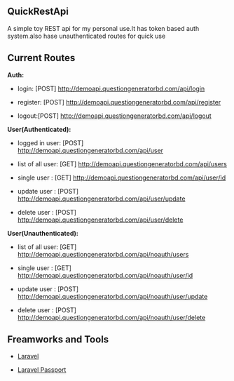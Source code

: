 ## QuickRestApi
A simple toy REST api for my personal use.It has token based auth system.also hase unauthenticated routes for quick use

## Current Routes
**Auth:**


- login: [POST] http://demoapi.questiongeneratorbd.com/api/login

- register: [POST] http://demoapi.questiongeneratorbd.com/api/register

- logout:[POST] http://demoapi.questiongeneratorbd.com/api/logout




**User(Authenticated):**


- logged in user: [POST] http://demoapi.questiongeneratorbd.com/api/user

- list of all user: [GET] http://demoapi.questiongeneratorbd.com/api/users

- single user : [GET] http://demoapi.questiongeneratorbd.com/api/user/id

- update user : [POST] http://demoapi.questiongeneratorbd.com/api/user/update

- delete user : [POST] http://demoapi.questiongeneratorbd.com/api/user/delete




**User(Unauthenticated):**


- list of all user: [GET] http://demoapi.questiongeneratorbd.com/api/noauth/users

- single user : [GET] http://demoapi.questiongeneratorbd.com/api/noauth/user/id

- update user : [POST] http://demoapi.questiongeneratorbd.com/api/noauth/user/update

- delete user : [POST] http://demoapi.questiongeneratorbd.com/api/noauth/user/delete

## Freamworks and Tools

- [Laravel](https://laravel.com/)

- [Laravel Passport](https://github.com/laravel/passport)
 
